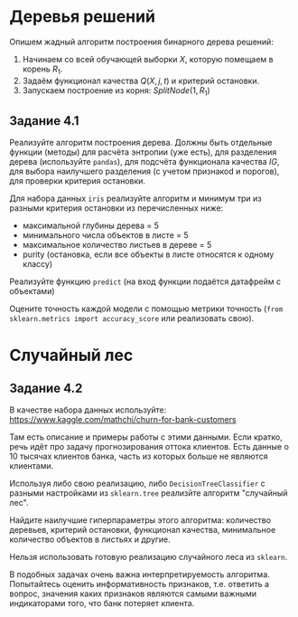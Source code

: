 # Деревья решений
Опишем жадный алгоритм построения бинарного дерева решений:  
1. Начинаем со всей обучающей выборки $X$, которую помещаем в корень $R_1$.   
2. Задаём функционал качества $Q(X, j, t)$ и критерий остановки.   
3. Запускаем построение из корня: $SplitNode(1, R_1)$  

## Задание 4.1
Реализуйте алгоритм построения дерева. Должны быть отдельные функции (методы) для расчёта энтропии (уже есть), для разделения дерева (используйте `pandas`), для подсчёта функционала качества $IG$, для выбора наилучшего разделения (с учетом признакоd и порогов), для проверки критерия остановки.  

Для набора данных `iris` реализуйте алгоритм и минимум три из разными критерия остановки из перечисленных ниже:
* максимальной глубины дерева = 5  
* минимального числа объектов в листе = 5  
* максимальное количество листьев в дереве = 5  
* purity (остановка, если все объекты в листе относятся к одному классу)  

Реализуйте функцию `predict` (на вход функции подаётся датафрейм с объектами)  

Оцените точность каждой модели с помощью метрики точность (`from sklearn.metrics import accuracy_score` или реализовать свою).  

# Случайный лес
## Задание 4.2
В качестве набора данных используйте: https://www.kaggle.com/mathchi/churn-for-bank-customers  

Там есть описание и примеры работы с этими данными. Если кратко, речь идёт про задачу прогнозирования оттока клиентов. Есть данные о 10 тысячах клиентов банка, часть из которых больше не являются клиентами.  

Используя либо свою реализацию, либо  `DecisionTreeClassifier` с разными настройками из `sklearn.tree` реализйте алгоритм "случайный лес".  

Найдите наилучшие гиперпараметры этого алгоритма: количество деревьев, критерий остановки, функционал качества, минимальное количество объектов в листьях и другие.  

Нельзя использовать готовую реализацию случайного леса из `sklearn`.  

В подобных задачах очень важна интерпретируемость алгоритма. Попытайтесь оценить информативность признаков, т.е. ответить а вопрос, значения каких признаков являются самыми важными индикаторами того, что банк потеряет клиента.  

